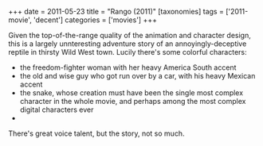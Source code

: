 +++
date = 2011-05-23
title = "Rango (2011)"
[taxonomies]
tags = ['2011-movie', 'decent']
categories = ['movies']
+++

Given the top-of-the-range quality of the animation and character
design, this is a largely unnteresting adventure story of an
annoyingly-deceptive reptile in thirsty Wild West town. Lucily there's
some colorful characters:

-   the freedom-fighter woman with her heavy America South accent
-   the old and wise guy who got run over by a car, with his heavy
    Mexican accent
-   the snake, whose creation must have been the single most complex
    character in the whole movie, and perhaps among the most complex
    digital characters ever
-

There's great voice talent, but the story, not so much.
